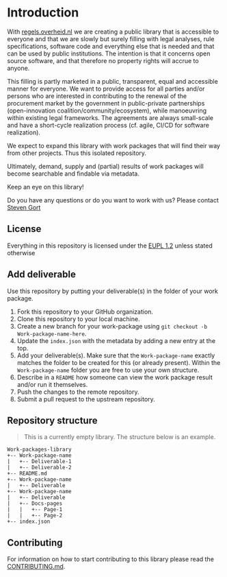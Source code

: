 # Introduction
With [regels.overheid.nl](https://open-regels.nl/) we are creating a public library that is accessible to everyone and that we are slowly but surely filling with legal analyses, rule specifications, software code and everything else that is needed and that can be used by public institutions. The intention is that it concerns open source software, and that therefore no property rights will accrue to anyone.

This filling is partly marketed in a public, transparent, equal and accessible manner for everyone. We want to provide access for all parties and/or persons who are interested in contributing to the renewal of the procurement market by the government in public-private partnerships (open-innovation coalition/community/ecosystem), while manoeuvring within existing legal frameworks. The agreements are always small-scale and have a short-cycle realization process (cf. agile, CI/CD for software realization).

We expect to expand this library with work packages that will find their way from other projects. Thus this isolated repository.

Ultimately, demand, supply and (partial) results of work packages will become searchable and findable via metadata.

Keep an eye on this library!

Do you have any questions or do you want to work with us? Please contact [Steven Gort](mailto:steven.gort@ictu.nl)

## License
Everything in this repository is licensed under the [EUPL 1.2](./LICENCE.md) unless stated otherwise

## Add deliverable
Use this repository by putting your deliverable(s) in the folder of your work package.

1. Fork this repository to your GitHub organization.
2. Clone this repository to your local machine.
3. Create a new branch for your work-package using `git checkout -b Work-package-name-here`.
4. Update the `index.json` with the metadata by adding a new entry at the top.
5. Add your deliverable(s). Make sure that the `Work-package-name` exactly matches the folder to be created for this (or already present). Within the `Work-package-name` folder you are free to use your own structure.
6. Describe in a `README` how someone can view the work package result and/or run it themselves.
7. Push the changes to the remote repository.
8. Submit a pull request to the upstream repository.  

## Repository structure
> This is a currently empty library. The structure below is an example.

    Work-packages-library
    +-- Work-package-name
    |   +-- Deliverable-1
    |   +-- Deliverable-2
    +-- README.md
    +-- Work-package-name
    |   +-- Deliverable
    +-- Work-package-name
    |   +-- Deliverable
    |   +-- Docs-pages
    |   |   +-- Page-1
    |   |   +-- Page-2
    +-- index.json

## Contributing
For information on how to start contributing to this library please read the [CONTRIBUTING.md](./CONTRIBUTING.md).
